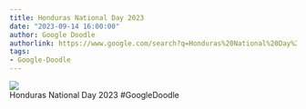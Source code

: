 ```yaml
---
title: Honduras National Day 2023
date: "2023-09-14 16:00:00"
author: Google Doodle
authorlink: https://www.google.com/search?q=Honduras%20National%20Day%202023
tags:
- Google-Doodle
---
```

<img src="https://www.google.com/logos/doodles/2023/honduras-national-day-2023-6753651837109939.2-law.gif" referrerpolicy="no-referrer"><br>Honduras National Day 2023 #GoogleDoodle